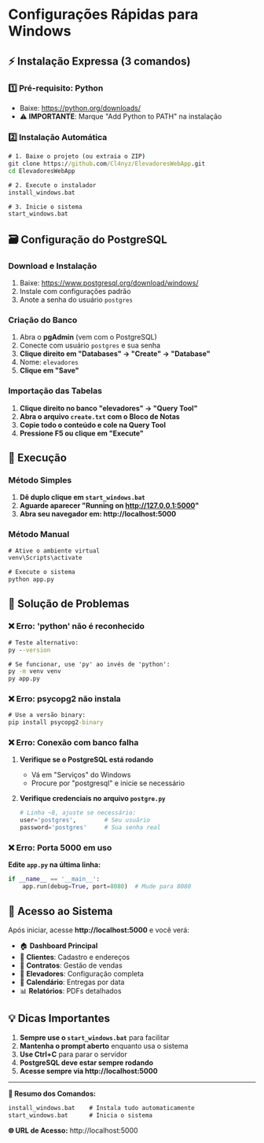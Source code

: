 # Configurações Rápidas para Windows

## ⚡ Instalação Expressa (3 comandos)

### 1️⃣ Pré-requisito: Python
- Baixe: https://python.org/downloads/
- ⚠️ **IMPORTANTE**: Marque "Add Python to PATH" na instalação

### 2️⃣ Instalação Automática
```cmd
# 1. Baixe o projeto (ou extraia o ZIP)
git clone https://github.com/Cl4nyz/ElevadoresWebApp.git
cd ElevadoresWebApp

# 2. Execute o instalador
install_windows.bat

# 3. Inicie o sistema
start_windows.bat
```

## 🗃️ Configuração do PostgreSQL

### Download e Instalação
1. Baixe: https://www.postgresql.org/download/windows/
2. Instale com configurações padrão
3. Anote a senha do usuário `postgres`

### Criação do Banco
1. Abra o **pgAdmin** (vem com o PostgreSQL)
2. Conecte com usuário `postgres` e sua senha
3. **Clique direito em "Databases" → "Create" → "Database"**
4. Nome: `elevadores`
5. **Clique em "Save"**

### Importação das Tabelas
1. **Clique direito no banco "elevadores" → "Query Tool"**
2. **Abra o arquivo `create.txt` com o Bloco de Notas**
3. **Copie todo o conteúdo e cole na Query Tool**
4. **Pressione F5 ou clique em "Execute"**

## 🚀 Execução

### Método Simples
1. **Dê duplo clique em `start_windows.bat`**
2. **Aguarde aparecer "Running on http://127.0.0.1:5000"**
3. **Abra seu navegador em: http://localhost:5000**

### Método Manual
```cmd
# Ative o ambiente virtual
venv\Scripts\activate

# Execute o sistema
python app.py
```

## 🔧 Solução de Problemas

### ❌ Erro: 'python' não é reconhecido
```cmd
# Teste alternativo:
py --version

# Se funcionar, use 'py' ao invés de 'python':
py -m venv venv
py app.py
```

### ❌ Erro: psycopg2 não instala
```cmd
# Use a versão binary:
pip install psycopg2-binary
```

### ❌ Erro: Conexão com banco falha
1. **Verifique se o PostgreSQL está rodando**
   - Vá em "Serviços" do Windows
   - Procure por "postgresql" e inicie se necessário

2. **Verifique credenciais no arquivo `postgre.py`**
   ```python
   # Linha ~8, ajuste se necessário:
   user='postgres',        # Seu usuário
   password='postgres'     # Sua senha real
   ```

### ❌ Erro: Porta 5000 em uso
**Edite `app.py` na última linha:**
```python
if __name__ == '__main__':
    app.run(debug=True, port=8080)  # Mude para 8080
```

## 📱 Acesso ao Sistema

Após iniciar, acesse **http://localhost:5000** e você verá:

- 🏠 **Dashboard Principal**
- 👥 **Clientes**: Cadastro e endereços
- 📄 **Contratos**: Gestão de vendas
- 🏢 **Elevadores**: Configuração completa
- 📅 **Calendário**: Entregas por data
- 📊 **Relatórios**: PDFs detalhados

## 💡 Dicas Importantes

1. **Sempre use o `start_windows.bat`** para facilitar
2. **Mantenha o prompt aberto** enquanto usa o sistema
3. **Use Ctrl+C** para parar o servidor
4. **PostgreSQL deve estar sempre rodando**
5. **Acesse sempre via http://localhost:5000**

---

**🎯 Resumo dos Comandos:**
```cmd
install_windows.bat    # Instala tudo automaticamente
start_windows.bat      # Inicia o sistema
```

**🌐 URL de Acesso:** http://localhost:5000
